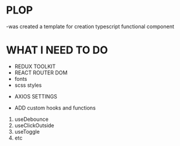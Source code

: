 # PLOP

-was created a template for creation typescript functional component

# WHAT I NEED TO DO

- REDUX TOOLKIT
- REACT ROUTER DOM
- fonts
- scss styles

* AXIOS SETTINGS

* ADD custom hooks and functions

1. useDebounce
2. useClickOutside
3. useToggle
4. etc

